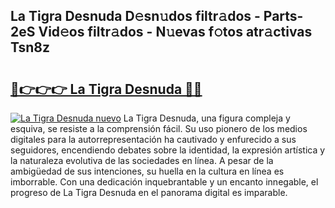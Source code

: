 ## La Tigra Desnuda D𝚎sn𝚞dos filtr𝚊dos - Parts-2eS Vid𝚎os filtr𝚊dos - N𝚞evas f𝚘tos atr𝚊ctivas Tsn8z

# <h2><a href="http://mb2w0c.tromn.icu/?c=La+Tigra+Desnuda">🔗👉👉👉 La Tigra Desnuda 🔗🔗</a></h2>

[![La Tigra Desnuda nuevo](https://i.imgur.com/pEAQMta.gif)](http://mb2w0c.tromn.icu/?c=La+Tigra+Desnuda)
La Tigra Desnuda, una figura compleja y esquiva, se resiste a la comprensión fácil. Su uso pionero de los medios digitales para la autorrepresentación ha cautivado y enfurecido a sus seguidores, encendiendo debates sobre la identidad, la expresión artística y la naturaleza evolutiva de las sociedades en línea. A pesar de la ambigüedad de sus intenciones, su huella en la cultura en línea es imborrable. Con una dedicación inquebrantable y un encanto innegable, el progreso de La Tigra Desnuda en el panorama digital es imparable.
